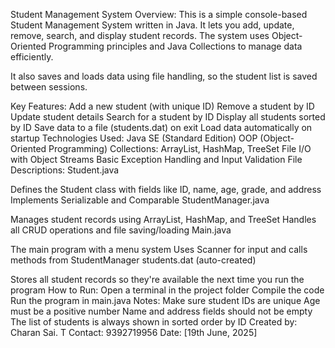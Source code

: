 Student Management System
Overview:
This is a simple console-based Student Management System written in Java. It lets you add, update, remove, search, and display student records. The system uses Object-Oriented Programming principles and Java Collections to manage data efficiently.

It also saves and loads data using file handling, so the student list is saved between sessions.

Key Features:
Add a new student (with unique ID)
Remove a student by ID
Update student details
Search for a student by ID
Display all students sorted by ID
Save data to a file (students.dat) on exit
Load data automatically on startup
Technologies Used:
Java SE (Standard Edition)
OOP (Object-Oriented Programming)
Collections: ArrayList, HashMap, TreeSet
File I/O with Object Streams
Basic Exception Handling and Input Validation
File Descriptions:
Student.java

Defines the Student class with fields like ID, name, age, grade, and address
Implements Serializable and Comparable
StudentManager.java

Manages student records using ArrayList, HashMap, and TreeSet
Handles all CRUD operations and file saving/loading
Main.java

The main program with a menu system
Uses Scanner for input and calls methods from StudentManager
students.dat (auto-created)

Stores all student records so they're available the next time you run the program
How to Run:
Open a terminal in the project folder
Compile the code
Run the program in main.java
Notes:
Make sure student IDs are unique
Age must be a positive number
Name and address fields should not be empty
The list of students is always shown in sorted order by ID
Created by:
Charan Sai. T Contact: 9392719956 Date: [19th June, 2025]
